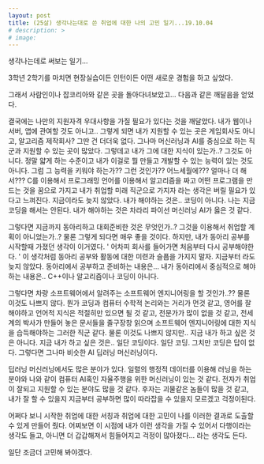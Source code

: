 ```yaml
---
layout: post
title: (25살) 생각나는대로 쓴 취업에 대한 나의 고민 일기...19.10.04
# description: >
# image: 
---
```

 
생각나는데로 써보는 일기...



3학년 2학기를 마치면 현장실습이든 인턴이든 어떤 새로운 경험을 하고 싶었다. 

그래서 사람인이나 잡코리아와 같은 곳을 돌아다녀보았고... 다음과 같은 깨달음을 얻었다. 





결국에는 나만의 지원자격 우대사항을 가질 필요가 있다는 것을 깨달았다. 내가 웹이나 서버, 앱에 관여할 것도 아니고.. 그렇게 되면 내가 지원할 수 있는 곳은 게임회사도 아니고, 알고리즘 제작회사? 그딴 건 더더욱 없다. 그나마 머신러닝과 AI를 중심으로 하는 직군과 지원할 수 있는 곳이 많았다. 그렇데고 내가 그에 대한 지식이 있는가..? 그것도 아니다. 정말 얇게 하는 수준이고 내가 이걸로 뭘 만들고 개발할 수 있는 능력이 있는 것도 아니다. 그럼 그 능력을 키워야 하는가?? 그런 것인가?? 어느세월에??? 얼마나 더 해서??? C를 이용해서 프로그래밍 언어를 이용해서 알고리즘을 짜고 어떤 프로그램을 만드는 것을 꿈으로 가지고 내가 취업할 미래 직군으로 가지자 라는 생각은 버릴 필요가 있다고 느껴진다. 지금이라도 늦지 않았다. 내가 해야하는 것은.. 코딩이 아니다. 나는 지금 코딩을 해서는 안된다. 내가 해야하는 것은 차라리 파이선 머신러닝 AI가 옳은 것 같다.

그렇다면 지금까지 동아리하고 대회준비한 것은 무엇인가..? 그것을 이용해서 취업할 계획이 아니었는가..? 물론 그렇게 되다면 매우 좋을 것이다. 하지만, 내가 동아리 공부를 시작할때 가졌던 생각이 이거였다. ' 어차피 회사를 들어가면 처음부터 다시 공부해야한다. ' 이 생각처럼 동아리 공부와 활동에 대한 미련과 슬픔을 가지지 말자. 지금부터 라도 늦지 않았다. 동아리에서 공부하고 준비하는 내용은... 내가 동아리에서 중심적으로 해야하는 내용은.. C++이나 알고리즘이나 코딩이 아니다. 

그렇다면 차량 소프트웨어에서 알려주는 소프트웨어 엔지니어링을 할 것인가..?? 물론 이것도 나쁘지 않다. 뭔가 코딩과 컴퓨터 수학적 논리와는 거리가 먼것 같고, 영어를 잘해야하고 언어적 지식은 적절히만 있으면 될 것 같고, 전문가가 많이 없을 것 같고, 전세계의 박사가 만들어 놓은 문서들을 줄구장창 읽으며 소프트웨어 엔지니어링에 대한 지식을 습득해야하는 그러한 직군 같다. 물론 이것도 나쁘지 않지만.. 지금 내가 하고 싶은 것은 아니다. 지금 내가 하고 싶은 것은.. 일단 코딩이다. 일단 코딩. 그치만 코딩은 답이 없다. 그렇다면 그나마 비슷한 AI 딥러닝 머신러닝이다. 

딥러닝 머신러닝에서도 많은 분야가 있다. 일렬의 행정적 데이터를 이용해 러닝을 하는 분야와 나와 같이 컴퓨터 AI혹인 자율주행을 위한 머신러닝이 있는 것 같다. 전자가 취업이 잘되고 지원할 수 있는 분야도 많을 것 같다. 후자는 괴물같은 놈들이 많을 것 같고, 내가 잘 할 수 있을지 지금부터 공부하면 많이 따라잡을 수 있을지 모르겠고 걱정이된다. 

어쩌다 보니 시작한 취업에 대한 서칭과 취업에 대한 고민이 나를 이러한 결과로 도출할 수 있게 만들어 줬다. 어찌보면 이 시점에 내가 이런 생각을 가질 수 있어서 다행이라는 생각도 들고, 아니면 더 갑갑해져서 힘들어지고 걱정이 많아졌다... 라는 생각도 든다. 



일단 조금더 고민해 봐야겠다. 